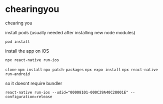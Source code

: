 # chearingyou

chearing you

install pods (usually needed after installing new node modules)

`pod install`

install the app on iOS

`npx react-native run-ios`

`clone`
`npm install`
`npx patch-packages`
`npx expo install`
`npx react-native run-android`

so it doesnt require bundler

`react-native run-ios --udid="00008101-000C29A40C28001E" --configuration=release`
